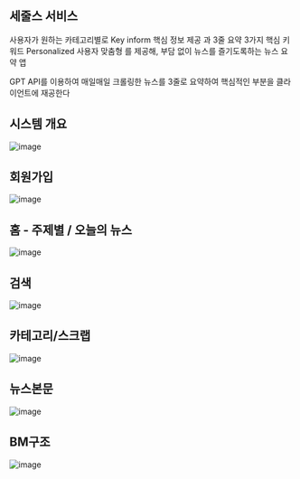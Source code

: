 

세줄스 서비스
-
사용자가 원하는
카테고리별로 
Key inform
핵심 정보 제공
과 
3줄 요약 3가지 핵심 키워드
Personalized
사용자 맞춤형
를 제공해, 
부담 없이 뉴스를 즐기도록하는 뉴스 요약 앱

GPT API를 이용하여 매일매일 크롤링한 뉴스를 3줄로 요약하여 핵심적인 부분을 클라이언트에 재공한다 

시스템 개요
-

![image](https://github.com/user-attachments/assets/2a14ea11-e550-46a5-b5c2-762b99aaf68f)




회원가입
-
![image](https://github.com/user-attachments/assets/79b72ace-1ae3-4458-894c-16c2ad3fe82b)

홈 - 주제별 / 오늘의 뉴스
-
![image](https://github.com/user-attachments/assets/109c6369-be8e-45fe-a7cf-c9c2aaa99eec)


검색
-
![image](https://github.com/user-attachments/assets/1be446f4-3676-4248-8120-edede773b0fe)

카테고리/스크랩
-
![image](https://github.com/user-attachments/assets/2e0c1c95-c27c-41d8-9844-b6fbd4832f0e)

뉴스본문
-
![image](https://github.com/user-attachments/assets/4c21b878-077c-4507-b27f-7b7289c7557e)




BM구조
-
![image](https://github.com/user-attachments/assets/1d9850be-346e-4677-b2ed-de2db8a6bbc2)

